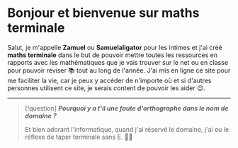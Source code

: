 # Bonjour et bienvenue sur maths terminale

Salut, je m'appelle **Zamuel** ou **Samuelaligator** pour les intimes et j'ai créé **maths terminale** dans le but de pouvoir mettre toutes les ressources en rapports avec les mathématiques que je vais trouver sur le net ou en classe pour pouvoir réviser 📚 tout au long de l'année. J'ai mis en ligne ce site pour me faciliter la vie, car je peux y accéder de n'importe où et si d'autres personnes utilisent ce site, je serais content de pouvoir les aider 😉.

---


> [!question]
> **_Pourquoi y a t'il une faute d'orthographe dans le nom de domaine ?_**
> 
>  Et bien adorant l'informatique, quand j'ai réservé le domaine, j'ai eu le réflexe de taper terminale sans E. 🧑‍💻

